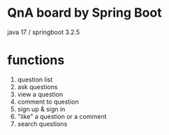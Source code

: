 # QnA board by Spring Boot
java 17 / springboot 3.2.5


# functions
1. question list
2. ask questions
3. view a question
4. comment to question
5. sign up & sign in
6. "like" a question or a comment
7. search questions
